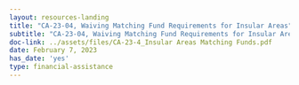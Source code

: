 ```yaml
---
layout: resources-landing
title: "CA-23-04, Waiving Matching Fund Requirements for Insular Areas"
subtitle: "CA-23-04, Waiving Matching Fund Requirements for Insular Areas"
doc-link: ../assets/files/CA-23-4_Insular Areas Matching Funds.pdf
date: February 7, 2023
has_date: 'yes' 
type: financial-assistance
---
```

